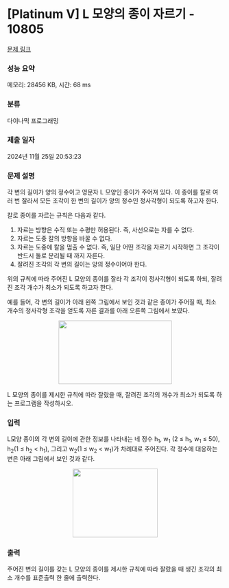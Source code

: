 # [Platinum V] L 모양의 종이 자르기 - 10805 

[문제 링크](https://www.acmicpc.net/problem/10805) 

### 성능 요약

메모리: 28456 KB, 시간: 68 ms

### 분류

다이나믹 프로그래밍

### 제출 일자

2024년 11월 25일 20:53:23

### 문제 설명

<p>각 변의 길이가 양의 정수이고 영문자 L 모양인 종이가 주어져 있다. 이 종이를 칼로 여러 번 잘라서 모든 조각이 한 변의 길이가 양의 정수인 정사각형이 되도록 하고자 한다. </p>

<p>칼로 종이를 자르는 규칙은 다음과 같다.</p>

<ol>
	<li>자르는 방향은 수직 또는 수평만 허용된다. 즉, 사선으로는 자를 수 없다.</li>
	<li>자르는 도중 칼의 방향을 바꿀 수 없다.</li>
	<li>자르는 도중에 칼을 멈출 수 없다. 즉, 일단 어떤 조각을 자르기 시작하면 그 조각이 반드시 둘로 분리될 때 까지 자른다.</li>
	<li>잘려진 조각의 각 변의 길이는 양의 정수이어야 한다. </li>
</ol>

<p>위의 규칙에 따라 주어진 L 모양의 종이를 잘라 각 조각이 정사각형이 되도록 하되, 잘려진 조각 개수가 최소가 되도록 하고자 한다. </p>

<p>예를 들어, 각 변의 길이가 아래 왼쪽 그림에서 보인 것과 같은 종이가 주어질 때, 최소 개수의 정사각형 조각을 얻도록 자른 결과를 아래 오른쪽 그림에서 보였다. </p>

<p style="text-align: center;"><img alt="" src="https://onlinejudgeimages.s3-ap-northeast-1.amazonaws.com/problem/10805/1.png" style="height:148px; width:264px"></p>

<p>L 모양의 종이를 제시한 규칙에 따라 잘랐을 때, 잘려진 조각의 개수가 최소가 되도록 하는 프로그램을 작성하시오.</p>

### 입력 

 <p>L모양 종이의 각 변의 길이에 관한 정보를 나타내는 네 정수 h<sub>1</sub>, w<sub>1</sub> (2 ≤ h<sub>1</sub>, w<sub>1</sub> ≤ 50), h<sub>2</sub>(1 ≤ h<sub>2</sub> < h<sub>1</sub>), 그리고 w<sub>2</sub>(1 ≤ w<sub>2</sub> < w<sub>1</sub>)가 차례대로 주어진다. 각 정수에 대응하는 변은 아래 그림에서 보인 것과 같다.</p>

<p style="text-align: center;"><img alt="" src="https://onlinejudgeimages.s3-ap-northeast-1.amazonaws.com/problem/10805/2.png" style="height:160px; width:198px"></p>

### 출력 

 <p>주어진 변의 길이를 갖는 L 모양의 종이를 제시한 규칙에 따라 잘랐을 때 생긴 조각의 최소 개수를 표준출력 한 줄에 출력한다.</p>

